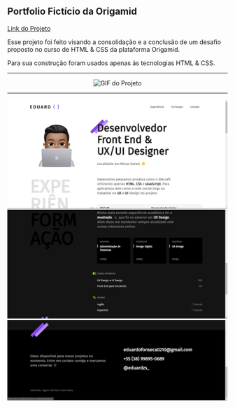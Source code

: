<h2>Portfolio Fictício da Origamid</h2>

<a href="https://eduardzs.github.io/eduardzs-portfolio/" target="_blank">Link do Projeto<a>

<p>Esse projeto foi feito visando a consolidação e a conclusão de um desafio proposto no curso de HTML & CSS da plataforma Origamid.</p>

<p>Para sua construção foram usados apenas ás tecnologias HTML & CSS.</p>

<hr>    

<div style="width: 100%;" align="center">
    <img src="./img/portfoliogif.gif" alt="GIF do Projeto">
</div>

<hr>    
    
<div style="width: 100%;" align="center">
    <img src="./img/portfolio.png" alt="Imagem do Projeto">
    <img src="./img/portfolio2.png" alt="Imagem do Projeto">
    <img src="./img/portfolio3.png" alt="Imagem do Projeto">
</div>
